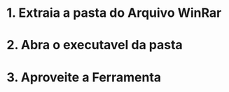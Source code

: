 # 1. Extraia a pasta do Arquivo WinRar
# 2. Abra o executavel da pasta 
# 3. Aproveite a Ferramenta

